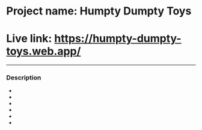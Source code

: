 # Project name: Humpty Dumpty Toys


# Live link: https://humpty-dumpty-toys.web.app/

***
### Description ###
* 
* 
* 
* 
* 
* 